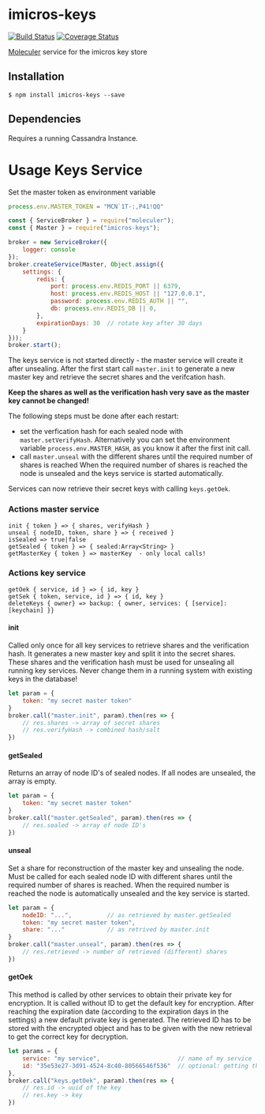# imicros-keys
[![Build Status](https://travis-ci.org/al66/imicros-keys.svg?branch=master)](https://travis-ci.org/al66/imicros-keys)
[![Coverage Status](https://coveralls.io/repos/github/al66/imicros-keys/badge.svg?branch=master)](https://coveralls.io/github/al66/imicros-keys?branch=master)

[Moleculer](https://github.com/moleculerjs/moleculer) service for the imicros key store 

## Installation
```
$ npm install imicros-keys --save
```
## Dependencies
Requires a running Cassandra Instance.

# Usage Keys Service
Set the master token as environment variable
```js
process.env.MASTER_TOKEN = "MCN`1T-:,P41!QQ"
```
```js
const { ServiceBroker } = require("moleculer");
const { Master } = require("imicros-keys");

broker = new ServiceBroker({
    logger: console
});
broker.createService(Master, Object.assign({ 
    settings: {
        redis: {
            port: process.env.REDIS_PORT || 6379,
            host: process.env.REDIS_HOST || "127.0.0.1",
            password: process.env.REDIS_AUTH || "",
            db: process.env.REDIS_DB || 0,
        },
        expirationDays: 30  // rotate key after 30 days
    }
}));
broker.start();

```
The keys service is not started directly - the master service will create it after unsealing.
After the first start call <code>master.init</code> to generate a new master key and retrieve the secret shares and the verifcation hash.

**Keep the shares as well as the verification hash very save as the master key cannot be changed!**

The following steps must be done after each restart:
- set the verfication hash for each sealed node with <code>master.setVerifyHash</code>. Alternatively you can set the environment variable <code>process.env.MASTER_HASH</code>, as you know it after the first init call.
- call <code>master.unseal</code> with the different shares until the required number of shares is reached
When the required number of shares is reached the node is unsealed and the keys service is started automatically.

Services can now retrieve their secret keys with calling <code>keys.getOek</code>.
### Actions master service
```
init { token } => { shares, verifyHash } 
unseal { nodeID, token, share } => { received }
isSealed => true|false
getSealed { token } => { sealed:Array<String> }
getMasterKey { token } => masterKey  - only local calls!
```
### Actions key service
```
getOek { service, id } => { id, key }
getSek { token, service, id } => { id, key }
deleteKeys { owner} => backup: { owner, services: { [service]:[keychain] }}
```
#### init
Called only once for all key services to retrieve shares and the verification hash.
It generates a new master key and split it into the secret shares. 
These shares and the verification hash must be used for unsealing all running key services.
Never change them in a running system with existing keys in the database! 
```js
let param = {
    token: "my secret master token"
}
broker.call("master.init", param).then(res => {
    // res.shares -> array of secret shares
    // res.verifyHash -> combined hash/salt
})
```
#### getSealed
Returns an array of node ID's of sealed nodes. If all nodes are unsealed, the array is empty.
```js
let param = {
    token: "my secret master token"
}
broker.call("master.getSealed", param).then(res => {
    // res.sealed -> array of node ID's
})
```
#### unseal
Set a share for reconstruction of the master key and unsealing the node.
Must be called for each sealed node ID with different shares until the required number of shares is reached.
When the required number is reached the node is automatically unsealed and the key service is started.
```js
let param = {
    nodeID: "...",          // as retrieved by master.getSealed
    token: "my secret master token",
    share: "..."            // as retrived by master.init
}
broker.call("master.unseal", param).then(res => {
    // res.retrieved -> number of retrieved (different) shares
})
```
#### getOek
This method is called by other services to obtain their private key for encryption.
It is called without ID to get the default key for encryption.
After reaching the expiration date (according to the expiration days in the settings) a new default private key is generated.
The retrieved ID has to be stored with the encrypted object and has to be given with the new retrieval to get the correct key for decryption.
```js
let params = {
    service: "my service",                      // name of my service
    id: "35e53e27-3d91-4524-8c40-80566546f536"  // optional: getting the right key for decryption
},
broker.call("keys.getOek", param).then(res => {
    // res.id -> uuid of the key
    // res.key -> key
})
```



